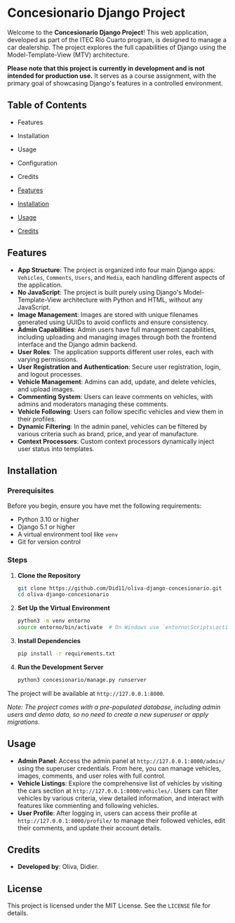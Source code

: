 # Concesionario Django Project

Welcome to the **Concesionario Django Project**! This web application, developed as part of the ITEC Río Cuarto program, is designed to manage a car dealership. The project explores the full capabilities of Django using the Model-Template-View (MTV) architecture.

**Please note that this project is currently in development and is not intended for production use.** It serves as a course assignment, with the primary goal of showcasing Django's features in a controlled environment.

## Table of Contents

- Features
- Installation
- Usage
- Configuration
- Credits


- [Features](#features)
- [Installation](#installation)
- [Usage](#usage)
- [Credits](#credits)

## Features

- **App Structure**: The project is organized into four main Django apps: `Vehicles`, `Comments`, `Users`, and `Media`, each handling different aspects of the application.
- **No JavaScript**: The project is built purely using Django's Model-Template-View architecture with Python and HTML, without any JavaScript.
- **Image Management**: Images are stored with unique filenames generated using UUIDs to avoid conflicts and ensure consistency.
- **Admin Capabilities**: Admin users have full management capabilities, including uploading and managing images through both the frontend interface and the Django admin backend.
- **User Roles**: The application supports different user roles, each with varying permissions.
- **User Registration and Authentication**: Secure user registration, login, and logout processes.
- **Vehicle Management**: Admins can add, update, and delete vehicles, and upload images.
- **Commenting System**: Users can leave comments on vehicles, with admins and moderators managing these comments.
- **Vehicle Following**: Users can follow specific vehicles and view them in their profiles.
- **Dynamic Filtering**: In the admin panel, vehicles can be filtered by various criteria such as brand, price, and year of manufacture.
- **Context Processors**: Custom context processors dynamically inject user status into templates.


## Installation

### Prerequisites

Before you begin, ensure you have met the following requirements:

- Python 3.10 or higher
- Django 5.1 or higher
- A virtual environment tool like `venv`
- Git for version control

### Steps

1. **Clone the Repository**

    ```bash
    git clone https://github.com/Did11/oliva-django-concesionario.git
    cd oliva-django-concesionario
    ```

2. **Set Up the Virtual Environment**

    ```bash
    python3 -m venv entorno
    source entorno/bin/activate  # On Windows use `entorno\Scripts\activate`
    ```

3. **Install Dependencies**

    ```bash
    pip install -r requirements.txt
    ```

4. **Run the Development Server**

    ```bash
    python3 concesionario/manage.py runserver
    ```

The project will be available at `http://127.0.0.1:8000`.

*Note: The project comes with a pre-populated database, including admin users and demo data, so no need to create a new superuser or apply migrations.*


## Usage

- **Admin Panel**: Access the admin panel at `http://127.0.0.1:8000/admin/` using the superuser credentials. From here, you can manage vehicles, images, comments, and user roles with full control.
- **Vehicle Listings**: Explore the comprehensive list of vehicles by visiting the cars section at `http://127.0.0.1:8000/vehicles/`. Users can filter vehicles by various criteria, view detailed information, and interact with features like commenting and following vehicles.
- **User Profile**: After logging in, users can access their profile at `http://127.0.0.1:8000/profile/` to manage their followed vehicles, edit their comments, and update their account details.


## Credits

- **Developed by**: Oliva, Didier. 

## License

This project is licensed under the MIT License. See the `LICENSE` file for details.

